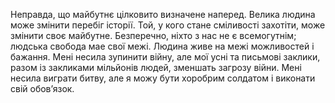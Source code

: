 Неправда, що майбутнє цілковито визначене наперед. Велика людина може змінити перебіг історії. Той, у кого стане сміливості захотіти, може змінити своє майбутне. Безперечно, ніхто з нас не є всемогутнім; людська свобода мае свої межі. Людина живе на межі можливостей і бажання. Мені несила зупинити війну, але мої усні та письмові заклики, разом із закликами мільйонів людей, зменшать загрозу війни. Мені несила виграти битву, але я можу бути хоробрим солдатом і виконати свій обов’язок.
